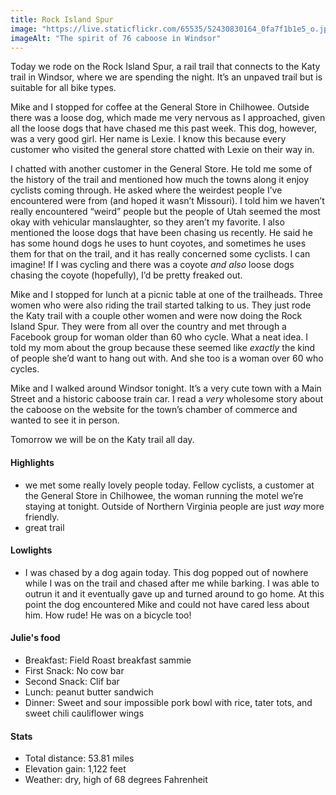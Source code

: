```yaml
---
title: Rock Island Spur 
image: "https://live.staticflickr.com/65535/52430830164_0fa7f1b1e5_o.jpg"
imageAlt: "The spirit of 76 caboose in Windsor"
---
```


Today we rode on the Rock Island Spur, a rail trail that connects to the Katy trail in Windsor, where we are spending the night. It’s an unpaved trail but is suitable for all bike types. 

Mike and I stopped for coffee at the General Store in Chilhowee. Outside there was a loose dog, which made me very nervous as I approached, given all the loose dogs that have chased me this past week. This dog, however, was a very good girl. Her name is Lexie. I know this because every customer who visited the general store chatted with Lexie on their way in.

I chatted with another customer in the General Store. He told me some of the history of the trail and mentioned how much the towns along it enjoy cyclists coming through. He asked where the weirdest people I’ve encountered were from (and hoped it wasn’t Missouri). I told him we haven’t really encountered “weird” people but the people of Utah seemed the most okay with vehicular manslaughter, so they aren’t my favorite. I also mentioned the loose dogs that have been chasing us recently. He said he has some hound dogs he uses to hunt coyotes, and sometimes he uses them for that on the trail, and it has really concerned some cyclists. I can imagine! If I was cycling and there was a coyote _and also_ loose dogs chasing the coyote (hopefully), I’d be pretty freaked out.  

Mike and I stopped for lunch at a picnic table at one of the trailheads. Three women who were also riding the trail started talking to us. They just rode the Katy trail with a couple other women and were now doing the Rock Island Spur. They were from all over the country and met through a Facebook group for woman older than 60 who cycle. What a neat idea. I told my mom about the group because these seemed like _exactly_ the kind of people she’d want to hang out with. And she too is a woman over 60 who cycles.  

Mike and I walked around Windsor tonight. It’s a very cute town with a Main Street and a historic caboose train car. I read a _very_ wholesome story about the caboose on the website for the town’s chamber of commerce and wanted to see it in person. 

Tomorrow we will be on the Katy trail all day. 

#### Highlights
- we met some really lovely people today. Fellow cyclists, a customer at the General Store in Chilhowee, the woman running the motel we’re staying at tonight. Outside of Northern Virginia people are just _way_ more friendly. 
- great trail

#### Lowlights
- I was chased by a dog again today. This dog popped out of nowhere while I was on the trail and chased after me while barking. I was able to outrun it and it eventually gave up and turned around to go home. At this point the dog encountered Mike and could not have cared less about him. How rude! He was on a bicycle too! 

#### Julie's food
- Breakfast: Field Roast breakfast sammie
- First Snack: No cow bar
- Second Snack: Clif bar
- Lunch: peanut butter sandwich 
- Dinner: Sweet and sour impossible pork bowl with rice, tater tots, and sweet chili cauliflower wings

#### Stats
- Total distance: 53.81 miles
- Elevation gain: 1,122 feet
- Weather: dry, high of 68 degrees Fahrenheit
